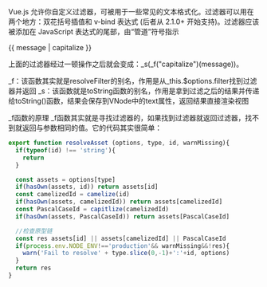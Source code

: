 Vue.js 允许你自定义过滤器，可被用于一些常见的文本格式化。过滤器可以用在两个地方：双花括号插值和 v-bind 表达式 (后者从 2.1.0+ 开始支持)。过滤器应该被添加在 JavaScript 表达式的尾部，由“管道”符号指示

{{ message | capitalize }}

上面的过滤器经过一顿操作之后就会变成：_s(_f("capitalize")(message))。

_f：该函数其实就是resolveFilter的别名，作用是从_this.$options.filter找到过滤器并返回
_s：该函数就是toString函数的别名，作用是拿到过滤之后的结果并传递给toString()函数，结果会保存到VNode中的text属性，返回结果直接渲染视图

_f函数的原理
_f函数其实就是寻找过滤器的，如果找到过滤器就返回过滤器，找不到就返回与参数相同的值。它的代码其实很简单：


```js
export function resolveAsset (options, type, id, warnMissing){
  if(typeof(id) !== 'string'){
    return
  }

  const assets = options[type]
  if(hasOwn(assets, id)) return assets[id]
  const camelizedId = camelize(id)
  if(hasOwn(assets, camelizedId)) return assets[camelizedId]
  const PascalCaseId = capitlize(camelizedId)
  if(hasOwn(assets, PascalCaseId)) return assets[PascalCaseId]

  //检查原型链
  const res assets[id] || assets[camelizedId] || PascalCaseId
  if(process.env.NODE_ENV!=='production'&& warnMissing&&!res){
    warn('Fail to resolve' + type.slice(0,-1)+':'+id, options)
  }
  return res
}
```